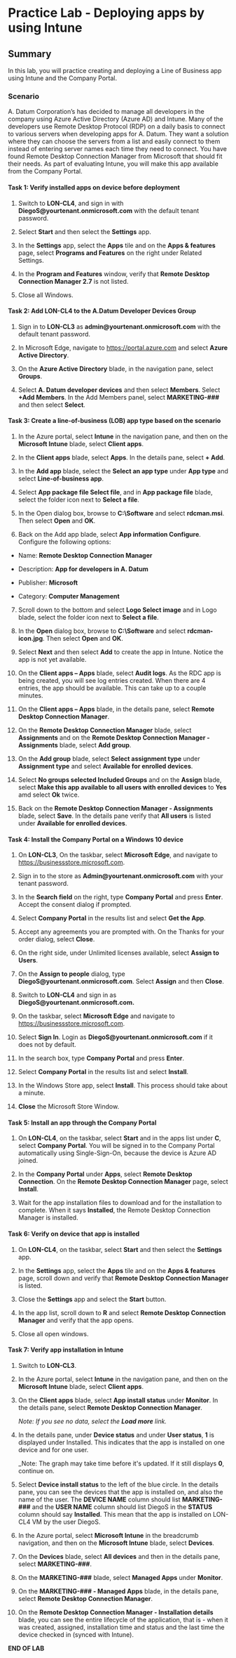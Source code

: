 # Practice Lab - Deploying apps by using Intune

## Summary

In this lab, you will practice creating and deploying  a Line of Business app using Intune and the Company Portal.

### Scenario

A. Datum Corporation’s has decided to manage all developers in the company using Azure Active Directory (Azure AD) and Intune. Many of the developers use Remote Desktop Protocol (RDP) on a daily basis to connect to various servers when developing apps for A. Datum. They want a solution where they can choose the servers from a list and easily connect to them instead of entering server names each time they need to connect. You have found Remote Desktop Connection Manager from Microsoft that should fit their needs. As part of evaluating Intune, you will make this app available from the Company Portal. 

#### Task 1: Verify installed apps on device before deployment 

1.  Switch to **LON-CL4**, and sign in with
    **DiegoS\@yourtenant.onmicrosoft.com** with the default tenant password.

2.  Select **Start** and then select the **Settings** app.

3.  In the **Settings** app, select the **Apps** tile and on the **Apps &
    features** page, select **Programs and Features** on the right under Related Settings.

4.  In the **Program and Features** window, verify that **Remote Desktop
    Connection Manager 2.7** is not listed.

5.  Close all Windows.

#### Task 2: Add LON-CL4 to the A.Datum Developer Devices Group

1. Sign in to **LON-CL3** as **admin\@yourtenant.onmicrosoft.com** with the default tenant password.

2.  In Microsoft Edge, navigate to https://portal.azure.com and select
    **Azure Active Directory**.

3.  On the **Azure Active Directory** blade, in the navigation pane, select
    **Groups**.

4. Select **A. Datum developer devices** and then select **Members**. Select **+Add Members**. 
    In the Add Members panel, select **MARKETING-###** and then select **Select**. 

#### Task 3: Create a line-of-business (LOB) app type based on the scenario 

1.  In the Azure portal, select **Intune** in the navigation pane, and then on
    the **Microsoft Intune** blade, select **Client apps**.

2.  In the **Client apps** blade, select **Apps**. In the details pane, select **+
    Add**.

3.  In the **Add app** blade, select the **Select an app type** under **App
    type** and select **Line-of-business app**.

4.  Select **App package file Select file**, and in **App package file** blade,
    select the folder icon next to **Select a file**.

5.  In the Open dialog box, browse to **C:\\Software** and select **rdcman.msi**.
    Then select **Open** and **OK**.

6.  Back on the Add app blade, select **App information Configure**. Configure
    the following options:

-   Name: **Remote Desktop Connection Manager**

-   Description: **App for developers in A. Datum**

-   Publisher: **Microsoft**

-   Category: **Computer Management**

7.  Scroll down to the bottom and select **Logo Select image** and in Logo blade,
    select the folder icon next to **Select a file**.

8.  In the **Open** dialog box, browse to **C:\\Software** and select
    **rdcman-icon.jpg**. Then select **Open** and **OK**.

9.  Select **Next** and then select **Add** to create the app in Intune. Notice the
    app is not yet available. 

10. On the **Client apps – Apps** blade, select **Audit logs**.  As the RDC app
    is being created, you will see log entries created.  When there are 4 entries,
    the app should be available.  This can take up to a couple minutes.

11.  On the **Client apps – Apps** blade, in the details pane, select **Remote
    Desktop Connection Manager**.

12.  On the **Remote Desktop Connection Manager** blade, select **Assignments**
    and on the **Remote Desktop Connection Manager - Assignments** blade, select
    **Add group**.

13.  On the **Add group** blade, select **Select assignment type** under
    **Assignment type** and select **Available for enrolled devices**.

14.  Select **No groups selected Included Groups** and on the **Assign** blade,
    select **Make this app available to all users with enrolled devices** to **Yes**
    amd select **Ok** twice. 

15. Back on the **Remote Desktop Connection Manager - Assignments** blade, select
    **Save**. In the details pane verify that **All users** is listed
    under **Available for enrolled devices**.

#### Task 4: Install the Company Portal on a Windows 10 device

1.  On **LON-CL3**, On the taskbar, select **Microsoft Edge**, and navigate to
    <https://businessstore.microsoft.com>.

2.  Sign in to the store as **Admin\@yourtenant.onmicrosoft.com** with your tenant password.

3.  In the **Search field** on the right, type **Company Portal** and press
    **Enter**. Accept the consent dialog if prompted.

4.  Select **Company Portal** in the results list and select **Get the App**.

5.  Accept any agreements you are prompted with. On the Thanks for your order
    dialog, select **Close**.

6.  On the right side, under Unlimited licenses available, select **Assign to
    Users**.

7.  On the **Assign to people** dialog, type
    **DiegoS\@yourtenant.onmicrosoft.com**. Select **Assign** and then **Close**.

8.  Switch to **LON-CL4** and sign in as **DiegoS\@yourtenant.onmicrosoft.com.**

9.  On the taskbar, select **Microsoft Edge** and navigate to
    <https://businessstore.microsoft.com>.

10. Select **Sign In**. Login as **DiegoS\@yourtenant.onmicrosoft.com** if it does
    not by default.

11. In the search box, type **Company Portal** and press **Enter**.

12. Select **Company Portal** in the results list and select **Install**.

13. In the Windows Store app, select **Install**. This process should take about
    a minute.

14. **Close** the Microsoft Store Window.

#### Task 5: Install an app through the Company Portal

1.  On **LON-CL4**, on the taskbar, select **Start** and in the apps list under
    **C**, select **Company Portal**. You will be signed in to the Company Portal
    automatically using Single-Sign-On, because the device is Azure AD joined.

2.  In the **Company Portal** under **Apps**, select **Remote Desktop Connection**. On the **Remote Desktop Connection Manager** page, select
    **Install**.

3.  Wait for the app installation files to download and for the installation to
    complete. When it says **Installed**, the Remote Desktop Connection Manager
    is installed.

#### Task 6: Verify on device that app is installed

1.  On **LON-CL4**, on the taskbar, select **Start** and then select the
    **Settings** app.

2.  In the **Settings** app, select the **Apps** tile and on the **Apps &
    features** page, scroll down and verify that **Remote Desktop Connection
    Manager** is listed.

3.  Close the **Settings** app and select the **Start** button.

4.  In the app list, scroll down to **R** and select **Remote Desktop Connection
    Manager** and verify that the app opens.

5.  Close all open windows.

#### Task 7: Verify app installation in Intune

1.  Switch to **LON-CL3**.

2.  In the Azure portal, select **Intune** in the navigation pane, and then on
    the **Microsoft Intune** blade, select **Client apps**.

3.  On the **Client apps** blade, select **App install status** under
    **Monitor**. In the details pane, select **Remote Desktop Connection
    Manager**.

    _Note: If you see no data, select the **Load more** link._

4.  In the details pane, under **Device status** and under **User status**,
    **1** is displayed under Installed. This indicates that the app is installed
    on one device and for one user.

    _Note: The graph may take time before it's updated.  If it still displays
    **0**, continue on. 

5.  Select **Device install status** to the left of the blue circle. In the
    details pane, you can see the devices that the app is installed on, and also
    the name of the user. The **DEVICE NAME** column should list **MARKETING-###** and
    the **USER NAME** column should list DiegoS in the **STATUS** column should
    say **Installed**. This mean that the app is installed on LON-CL4 VM by the
    user DiegoS.

6.  In the Azure portal, select **Microsoft Intune** in the breadcrumb navigation, and then on
    the **Microsoft Intune** blade, select **Devices**.

7.  On the **Devices** blade, select **All devices** and then in the details
    pane, select **MARKETING-###**.

8.  On the **MARKETING-###** blade, select **Managed Apps** under
    **Monitor**.

9.  On the **MARKETING-### - Managed Apps** blade, in the details pane,
    select **Remote Desktop Connection Manager**.

10. On the **Remote Desktop Connection Manager - Installation details** blade,
    you can see the entire lifecycle of the application, that is - when it was
    created, assigned, installation time and status and the last time the device
    checked in (synced with Intune).

**END OF LAB**
